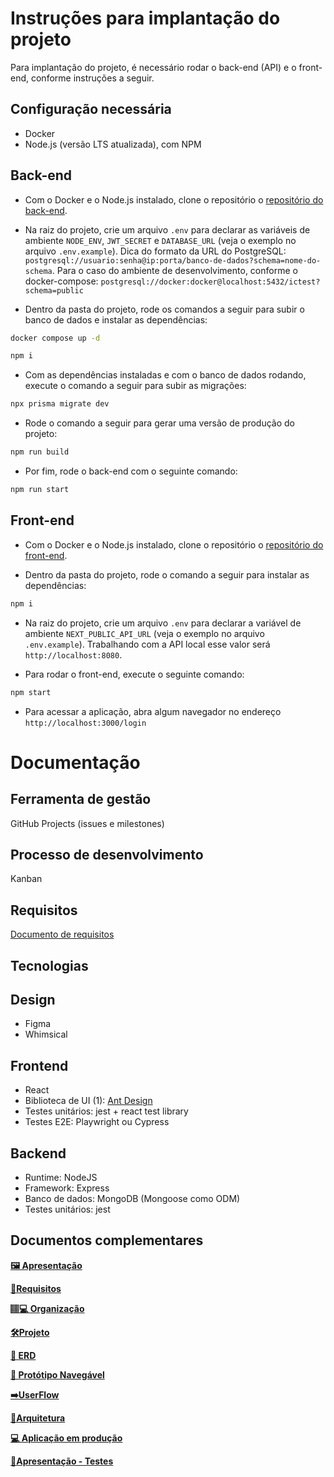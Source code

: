 # Instruções para implantação do projeto

Para implantação do projeto, é necessário rodar o back-end (API) e o front-end, conforme instruções a seguir.

## Configuração necessária

- Docker
- Node.js (versão LTS atualizada), com NPM

## Back-end

- Com o Docker e o Node.js instalado, clone o repositório o [repositório do back-end](https://github.com/ictestufba/ictest-backend).

- Na raiz do projeto, crie um arquivo `.env` para declarar as variáveis de ambiente `NODE_ENV`, `JWT_SECRET` e `DATABASE_URL` (veja o exemplo no arquivo `.env.example`). Dica do formato da URL do PostgreSQL: `postgresql://usuario:senha@ip:porta/banco-de-dados?schema=nome-do-schema`. Para o caso do ambiente de desenvolvimento, conforme o docker-compose: `postgresql://docker:docker@localhost:5432/ictest?schema=public`

- Dentro da pasta do projeto, rode os comandos a seguir para subir o banco de dados e instalar as dependências:

```bash
docker compose up -d
```

```bash
npm i
```

- Com as dependências instaladas e com o banco de dados rodando, execute o comando a seguir para subir as migrações:

```bash
npx prisma migrate dev
```

- Rode o comando a seguir para gerar uma versão de produção do projeto:

```bash
npm run build
```

- Por fim, rode o back-end com o seguinte comando:

```bash
npm run start
```

## Front-end

- Com o Docker e o Node.js instalado, clone o repositório o [repositório do front-end](https://github.com/ictestufba/ictest-frontend).

- Dentro da pasta do projeto, rode o comando a seguir para instalar as dependências:

```bash
npm i
```

- Na raiz do projeto, crie um arquivo `.env` para declarar a variável de ambiente `NEXT_PUBLIC_API_URL` (veja o exemplo no arquivo `.env.example`). Trabalhando com a API local esse valor será `http://localhost:8080`.

- Para rodar o front-end, execute o seguinte comando:

```bash
npm start
```

- Para acessar a aplicação, abra algum navegador no endereço `http://localhost:3000/login`

# Documentação

## Ferramenta de gestão
GitHub Projects (issues e milestones)

## Processo de desenvolvimento
Kanban

## Requisitos
[Documento de requisitos](https://docs.google.com/spreadsheets/d/1_8DkqfZRIkV0UVfI4jnyzxO-GWy2yUjhO6l257PduEU/edit#gid=0)

## Tecnologias

## Design
- Figma
- Whimsical

## Frontend
- React
- Biblioteca de UI (1): [Ant Design](https://ant.design/components/overview/)
- Testes unitários: jest + react test library
- Testes E2E: Playwright ou Cypress

## Backend
- Runtime: NodeJS
- Framework: Express
- Banco de dados: MongoDB (Mongoose como ODM)
- Testes unitários: jest

## Documentos complementares

**[🖼️ Apresentação](https://docs.google.com/presentation/d/1up1pNUc-lEF3kwGWe2mHribKED30_BXIN3M7yvZcyCs/edit?usp=sharing)**

**[📝Requisitos](https://docs.google.com/spreadsheets/d/1_8DkqfZRIkV0UVfI4jnyzxO-GWy2yUjhO6l257PduEU/edit#gid=0)**

**[🏽‍💻 Organização](https://github.com/ictestufba)**

**[🛠️Projeto](https://github.com/orgs/ictestufba/projects/1)**

**[🔀 ERD](https://whimsical.com/erd-ictest-7T2iPXGwiC9E3aRY5in5Uq)**

**[🎨 Protótipo Navegável](https://www.figma.com/proto/eRpAMntIiMcvAIUacHEoez/ictestufba?node-id=57-16051&scaling=min-zoom&page-id=1%3A2&starting-point-node-id=57%3A16051)**

**[➡️UserFlow](https://whimsical.com/userflow-ictest-XxSCN4xxVWwnpLDXXVJY7F)**

**[📐Arquitetura](https://whimsical.com/ictest-arquitetura-82rUC9BaZGkek2YkNim7E9)**

**[💻 Aplicação em produção](https://ictest-frontend.vercel.app/login)**

**[🧪Apresentação - Testes](https://docs.google.com/presentation/d/102RCn6x8P_sTnGRlzhLy_tyw5474Rn4yu79ui5ljgCk/edit?usp=sharing)**
